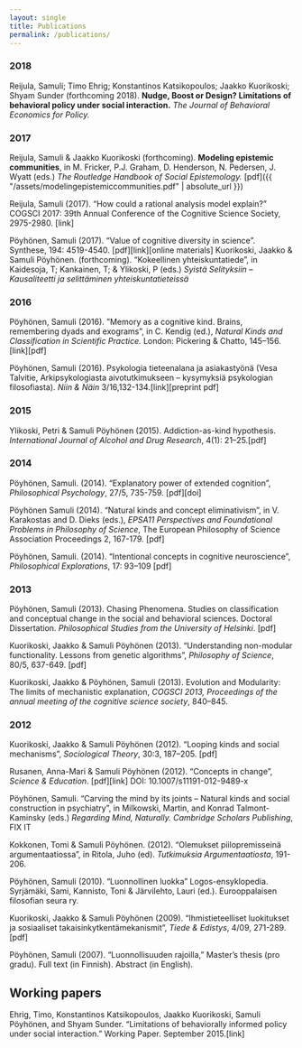 ```yaml
---
layout: single
title: Publications
permalink: /publications/
---
```


### 2018

Reijula, Samuli; Timo Ehrig; Konstantinos Katsikopoulos; Jaakko Kuorikoski; Shyam Sunder (forthcoming 2018). **Nudge, Boost or Design? Limitations of behavioral policy under social interaction.** *The Journal of Behavioral Economics for Policy.*

### 2017

Reijula, Samuli & Jaakko Kuorikoski (forthcoming). **Modeling epistemic communities**, in M. Fricker, P.J. Graham, D. Henderson, N. Pedersen, J. Wyatt (eds.) *The Routledge Handbook of Social Epistemology.* [pdf]({{ "/assets/modelingepistemiccommunities.pdf" | absolute_url }})

Reijula, Samuli (2017). “How could a rational analysis model explain?” COGSCI 2017: 39th Annual Conference of the Cognitive Science Society,  2975-2980. [link]

Pöyhönen, Samuli (2017). “Value of cognitive diversity in science”. Synthese, 194: 4519-4540. [pdf][link][online materials]
Kuorikoski, Jaakko & Samuli Pöyhönen. (forthcoming). “Kokeellinen yhteiskuntatiede”, in Kaidesoja, T; Kankainen, T; & Ylikoski, P (eds.) *Syistä Selityksiin – Kausaliteetti ja selittäminen yhteiskuntatieteissä*

### 2016

Pöyhönen, Samuli (2016). ”Memory as a cognitive kind. Brains, remembering dyads and exograms”, in C. Kendig (ed.), *Natural Kinds and Classification in Scientific Practice.* London: Pickering & Chatto, 145–156.[link][pdf]

Pöyhönen, Samuli (2016). Psykologia tieteenalana ja asiakastyönä (Vesa Talvitie, Arkipsykologiasta aivotutkimukseen – kysymyksiä psykologian filosofiasta). *Niin & Näin* 3/16,132-134.[link][preprint pdf]

### 2015

Ylikoski, Petri & Samuli Pöyhönen (2015). Addiction-as-kind hypothesis. *International Journal of Alcohol and Drug Research*, 4(1): 21–25.[pdf]

### 2014

Pöyhönen, Samuli. (2014). “Explanatory power of extended cognition”, *Philosophical Psychology*, 27/5, 735-759. [pdf][doi]

Pöyhönen Samuli (2014). “Natural kinds and concept eliminativism”, in V. Karakostas and D. Dieks (eds.), *EPSA11 Perspectives and Foundational Problems in Philosophy of Science*, The European Philosophy of Science Association Proceedings 2, 167-179. [pdf]

Pöyhönen, Samuli. (2014). “Intentional concepts in cognitive neuroscience”, *Philosophical Explorations*, 17: 93–109 [pdf]

### 2013

Pöyhönen, Samuli (2013). Chasing Phenomena. Studies on classification and conceptual change in the social and behavioral sciences. Doctoral Dissertation. *Philosophical Studies from the University of Helsinki*. [pdf]

Kuorikoski, Jaakko & Samuli Pöyhönen (2013). “Understanding non-modular functionality. Lessons from genetic algorithms”, *Philosophy of Science*, 80/5, 637-649. [pdf]

Kuorikoski, Jaakko & Pöyhönen, Samuli (2013). Evolution and Modularity: The limits of mechanistic explanation, *COGSCI 2013, Proceedings of the annual meeting of the cognitive science society*, 840–845.

### 2012

Kuorikoski, Jaakko & Samuli Pöyhönen (2012). “Looping kinds and social mechanisms”, *Sociological Theory*, 30:3, 187–205. [pdf]

Rusanen, Anna-Mari & Samuli Pöyhönen (2012). “Concepts in change”, *Science & Education*. [pdf][link] DOI: 10.1007/s11191-012-9489-x

Pöyhönen, Samuli. “Carving the mind by its joints – Natural kinds and social construction in psychiatry”, in Milkowski, Martin, and Konrad Talmont-Kaminsky (eds.) *Regarding Mind, Naturally. Cambridge Scholars Publishing*, FIX IT

Kokkonen, Tomi & Samuli Pöyhönen. (2012). “Olemukset piilopremisseinä argumentaatiossa”, in Ritola, Juho (ed). *Tutkimuksia Argumentaatiosta*, 191-206.

Pöyhönen, Samuli (2010). “Luonnollinen luokka” Logos-ensyklopedia. Syrjämäki, Sami, Kannisto, Toni & Järvilehto, Lauri (ed.). Eurooppalaisen filosofian seura ry.

Kuorikoski, Jaakko & Samuli Pöyhönen (2009). “Ihmistieteelliset luokitukset ja sosiaaliset takaisinkytkentämekanismit”, *Tiede & Edistys*, 4/09, 271-289.
[pdf]

Pöyhönen, Samuli (2007). “Luonnollisuuden rajoilla,” Master’s thesis (pro gradu).
Full text (in Finnish). Abstract (in English).

## Working papers

Ehrig, Timo, Konstantinos Katsikopoulos, Jaakko Kuorikoski, Samuli Pöyhönen, and Shyam Sunder. “Limitations of behaviorally informed policy under social interaction.” Working Paper. September 2015.[link]
